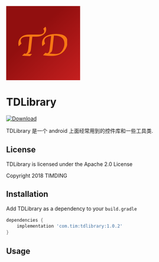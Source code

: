 <img src="screenshots/TD.png" width="200">

# TDLibrary
[ ![Download](https://api.bintray.com/packages/timding/TDLibrary/tdlibrary/images/download.svg) ](https://bintray.com/timding/TDLibrary/tdlibrary/_latestVersion)


TDLibrary 是一个 android 上面经常用到的控件库和一些工具类.

## License

TDLibrary is licensed under the Apache 2.0 License

Copyright 2018 TIMDING


## Installation

Add TDLibrary as a dependency to your `build.gradle`
```groovy
dependencies {
    implementation 'com.tim:tdlibrary:1.0.2'
}
```

## Usage